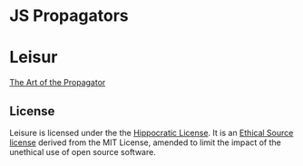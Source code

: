 # JS Propagators

# Leisur

[The Art of the Propagator](https://dspace.mit.edu/handle/1721.1/44215)

## License

Leisure is licensed under the the [Hippocratic License](https://firstdonoharm.dev). It is an [Ethical Source license](https://ethicalsource.dev) derived from the MIT License, amended to limit the impact of the unethical use of open source software.
